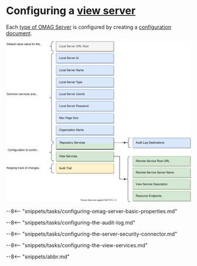 <!-- SPDX-License-Identifier: CC-BY-4.0 -->
<!-- Copyright Contributors to the Egeria project. -->

# Configuring a [view server](/egeria-docs/concepts/view-server)

Each [type of OMAG Server](/egeria-docs/concepts/omag-server/#types-of-omag-server) is configured by creating
a [configuration document](/egeria-docs/concepts/configuration-document).

![Configuration for a view server](view-server-config.svg)

--8<-- "snippets/tasks/configuring-omag-server-basic-properties.md"

--8<-- "snippets/tasks/configuring-the-audit-log.md"

--8<-- "snippets/tasks/configuring-the-server-security-connector.md"

--8<-- "snippets/tasks/configuring-the-view-services.md"

--8<-- "snippets/abbr.md"

